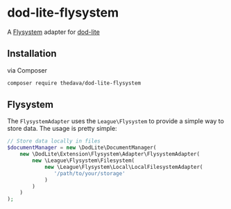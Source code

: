 # dod-lite-flysystem

A [Flysystem](https://github.com/thephpleague/flysystem) adapter for [dod-lite](https://github.com/thedava/dod-lite)

## Installation

via Composer

```bash
composer require thedava/dod-lite-flysystem
```

## Flysystem

The `FlysystemAdapter` uses the `League\Flysystem` to provide a simple way to store data. The usage is pretty simple:

```php
// Store data locally in files
$documentManager = new \DodLite\DocumentManager(
    new \DodLite\Extension\Flysystem\Adapter\FlysystemAdapter(
        new \League\Flysystem\Filesystem(
            new \League\Flysystem\Local\LocalFilesystemAdapter(
               '/path/to/your/storage'
            )
        )
    )
);
```
